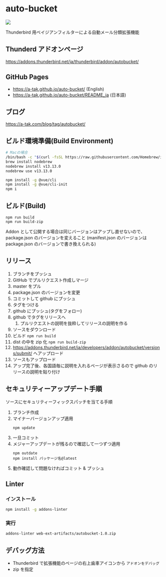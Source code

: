 # auto-bucket

![](docs/github-open-graph.png)

Thunderbird 用ベイジアンフィルターによる自動メール分類拡張機能

## Thunderd アドオンページ

https://addons.thunderbird.net/ja/thunderbird/addon/autobucket/

## GitHub Pages

- https://a-tak.github.io/auto-bucket/ (English)
- https://a-tak.github.io/auto-bucket/README_ja (日本語)

## ブログ

https://a-tak.com/blog/tag/autobucket/

## ビルド環境準備(Build Environment)

```bash
# Macの場合
/bin/bash -c "$(curl -fsSL https://raw.githubusercontent.com/Homebrew/install/master/install.sh)"
brew install nodebrew
nodebrew install v13.13.0
nodebrew use v13.13.0
```

```bash
npm install -g @vue/cli
npm install -g @vue/cli-init
npm i
```

## ビルド(Build)

```
npm run build
npm run build-zip
```

Addon として公開する場合は同じバージョンはアップし直せないので、package.json のバージョンを変えること
(manifest.json のバージョンは package.json のバージョンで書き換えられる)

## リリース

1. ブランチをプッシュ
2. GitHub でプルリクエスト作成しマージ
3. master をプル
4. package.json のバージョンを変更
5. コミットして github にプッシュ
6. タグをつける
7. github にプッシュ(タグをフォロー)
8. github でタグをリリースへ
   1. プルリクエストの説明を抜粋してリリースの説明を作る
9. ソースをダウンロード
10. ビルド `npm run build`
11. dist の中を zip 化 `npm run build-zip`
12. https://addons.thunderbird.net/ja/developers/addon/autobucket/versions/submit/ へアップロード
13. ソースもアップロード
14. アップ完了後、各国語毎に説明を入れるページが表示さるので github のリリースの説明を貼り付け

## セキュリティーアップデート手順

ソースにセキュリティーフィックスパッチを当てる手順

1. ブランチ作成
1. マイナーバージョンアップ適用
   ```
   npm update
   ```
1. 一旦コミット
1. メジャーアップデートが残るので確認して一つずつ適用
   ```
   npm outdate
   npm install パッケージ名@latest
   ```
1. 動作確認して問題なければコミット & プッシュ

## Linter

### インストール

```bash
npm install -g addons-linter
```

### 実行

```bash
addons-linter web-ext-artifacts/autobucket-1.0.zip
```

## デバッグ方法

- Thunderbird で拡張機能のページの右上歯車アイコンから `アドオンをデバッグ`
- zip を指定
